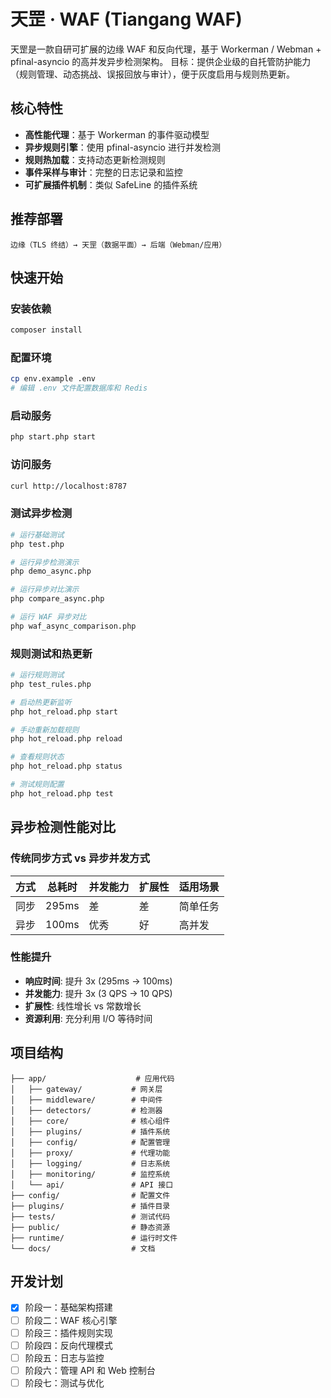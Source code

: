 # 天罡 · WAF (Tiangang WAF)

天罡是一款自研可扩展的边缘 WAF 和反向代理，基于 Workerman / Webman + pfinal-asyncio 的高并发异步检测架构。
目标：提供企业级的自托管防护能力（规则管理、动态挑战、误报回放与审计），便于灰度启用与规则热更新。

## 核心特性

- **高性能代理**：基于 Workerman 的事件驱动模型
- **异步规则引擎**：使用 pfinal-asyncio 进行并发检测
- **规则热加载**：支持动态更新检测规则
- **事件采样与审计**：完整的日志记录和监控
- **可扩展插件机制**：类似 SafeLine 的插件系统

## 推荐部署

```
边缘（TLS 终结）→ 天罡（数据平面）→ 后端（Webman/应用）
```

## 快速开始

### 安装依赖

```bash
composer install
```

### 配置环境

```bash
cp env.example .env
# 编辑 .env 文件配置数据库和 Redis
```

### 启动服务

```bash
php start.php start
```

### 访问服务

```bash
curl http://localhost:8787
```

### 测试异步检测

```bash
# 运行基础测试
php test.php

# 运行异步检测演示
php demo_async.php

# 运行异步对比演示
php compare_async.php

# 运行 WAF 异步对比
php waf_async_comparison.php
```

### 规则测试和热更新

```bash
# 运行规则测试
php test_rules.php

# 启动热更新监听
php hot_reload.php start

# 手动重新加载规则
php hot_reload.php reload

# 查看规则状态
php hot_reload.php status

# 测试规则配置
php hot_reload.php test
```

## 异步检测性能对比

### 传统同步方式 vs 异步并发方式

| 方式 | 总耗时 | 并发能力 | 扩展性 | 适用场景 |
|------|--------|----------|--------|----------|
| 同步 | 295ms | 差 | 差 | 简单任务 |
| 异步 | 100ms | 优秀 | 好 | 高并发 |

### 性能提升

- **响应时间**: 提升 3x (295ms → 100ms)
- **并发能力**: 提升 3x (3 QPS → 10 QPS)
- **扩展性**: 线性增长 vs 常数增长
- **资源利用**: 充分利用 I/O 等待时间

## 项目结构

```
├── app/                    # 应用代码
│   ├── gateway/           # 网关层
│   ├── middleware/        # 中间件
│   ├── detectors/         # 检测器
│   ├── core/              # 核心组件
│   ├── plugins/           # 插件系统
│   ├── config/            # 配置管理
│   ├── proxy/             # 代理功能
│   ├── logging/           # 日志系统
│   ├── monitoring/        # 监控系统
│   └── api/               # API 接口
├── config/                # 配置文件
├── plugins/               # 插件目录
├── tests/                 # 测试代码
├── public/                # 静态资源
├── runtime/               # 运行时文件
└── docs/                  # 文档
```

## 开发计划

- [x] 阶段一：基础架构搭建
- [ ] 阶段二：WAF 核心引擎
- [ ] 阶段三：插件规则实现
- [ ] 阶段四：反向代理模式
- [ ] 阶段五：日志与监控
- [ ] 阶段六：管理 API 和 Web 控制台
- [ ] 阶段七：测试与优化

